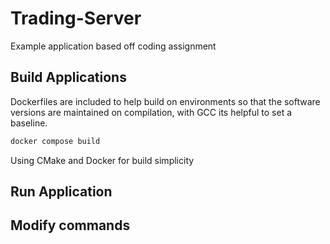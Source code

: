# Trading-Server

Example application based off coding assignment

## Build Applications

Dockerfiles are included to help build on environments so that the software versions are maintained on compilation, with GCC its helpful to set a baseline.

```bash
docker compose build
```

Using CMake and Docker for build simplicity

## Run Application



## Modify commands

